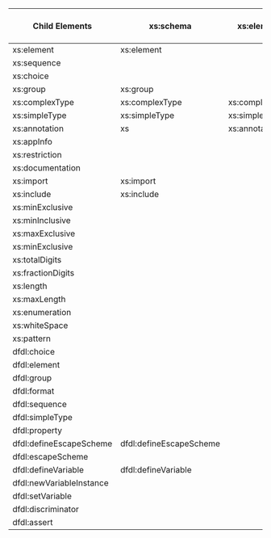 | Child Elements           | xs:schema               | xs:element     | xs:choice     | xs:sequence   | xs:group      | xs:complexType | xs:simpleType  | xs:restriction    | xs:annotation    | xs:schema<br>annotation<br>appinfo | xs:element<br>xs:annotation<br>xs:appInfo | xs:element ref<br>xs:annotation<br>xs:appinfo | xs:sequence<br>annotation<br>appinfo | xs:choice<br>annotation<br>appinfo | xs:group ref<br>annotation<br>appinfo | xs:simpleType<br>annotation<br>appinfo | dfdl:format   | dfdl:defineFormat | dfdl:<br>defineEscapeScheme |
| ------------------------ | ----------------------- | -------------- | ------------- | ------------- | ------------- | -------------- | -------------- | ----------------- | ---------------- | ---------------------------------- | ----------------------------------------- | --------------------------------------------- | ------------------------------------ | ---------------------------------- | ------------------------------------- | -------------------------------------- | ------------- | ----------------- | --------------------------- |
| xs:element               | xs:element              |                | xs:element    | xs:element    |               |                |                |                   |                  |                                    |                                           |                                               |                                      |                                    |                                       |                                        |               |                   |                             |
| xs:sequence              |                         |                | xs:sequence   | xs:sequence   | xs:sequence   | xs:sequence    |                |                   |                  |                                    |                                           |                                               |                                      |                                    |                                       |                                        |               |                   |                             |
| xs:choice                |                         |                | xs:choice     | xs:choice     | xs:choice     | xs:choice      |                |                   |                  |                                    |                                           |                                               |                                      |                                    |                                       |                                        |               |                   |                             |
| xs:group                 | xs:group                |                | xs:group      | xs:group      |               | xs:group       |                |                   |                  |                                    |                                           |                                               |                                      |                                    |                                       |                                        |               |                   |                             |
| xs:complexType           | xs:complexType          | xs:complexType |               |               |               |                |                |                   |                  |                                    |                                           |                                               |                                      |                                    |                                       |                                        |               |                   |                             |
| xs:simpleType            | xs:simpleType           | xs:simpleType  |               |               |               |                |                |                   |                  |                                    |                                           |                                               |                                      |                                    |                                       |                                        |               |                   |                             |
| xs:annotation            | xs                      | xs:annotation  | xs:annotation | xs:annotation | xs:annotation | xs:annotation  | xs:annotation  |                   |                  |                                    |                                           |                                               |                                      |                                    |                                       |                                        |               |                   |                             |
| xs:appInfo               |                         |                |               |               |               |                |                |                   | xs:appInfo       |                                    |                                           |                                               |                                      |                                    |                                       |                                        |               |                   |                             |
| xs:restriction           |                         |                |               |               |               |                | xs:restriction |                   |                  |                                    |                                           |                                               |                                      |                                    |                                       |                                        |               |                   |                             |
| xs:documentation         |                         |                |               |               |               |                |                |                   | xs:documentation |                                    |                                           |                                               |                                      |                                    |                                       |                                        |               |                   |                             |
| xs:import                | xs:import               |                |               |               |               |                |                |                   |                  |                                    |                                           |                                               |                                      |                                    |                                       |                                        |               |                   |                             |
| xs:include               | xs:include              |                |               |               |               |                |                |                   |                  |                                    |                                           |                                               |                                      |                                    |                                       |                                        |               |                   |                             |
| xs:minExclusive          |                         |                |               |               |               |                |                | xs:minExclusive   |                  |                                    |                                           |                                               |                                      |                                    |                                       |                                        |               |                   |                             |
| xs:minInclusive          |                         |                |               |               |               |                |                | xs:minInclusive   |                  |                                    |                                           |                                               |                                      |                                    |                                       |                                        |               |                   |                             |
| xs:maxExclusive          |                         |                |               |               |               |                |                | xs:maxExclusive   |                  |                                    |                                           |                                               |                                      |                                    |                                       |                                        |               |                   |                             |
| xs:minExclusive          |                         |                |               |               |               |                |                | xs:minExclusive   |                  |                                    |                                           |                                               |                                      |                                    |                                       |                                        |               |                   |                             |
| xs:totalDigits           |                         |                |               |               |               |                |                | xs:totalDigits    |                  |                                    |                                           |                                               |                                      |                                    |                                       |                                        |               |                   |                             |
| xs:fractionDigits        |                         |                |               |               |               |                |                | xs:fractionDigits |                  |                                    |                                           |                                               |                                      |                                    |                                       |                                        |               |                   |                             |
| xs:length                |                         |                |               |               |               |                |                | xs:length         |                  |                                    |                                           |                                               |                                      |                                    |                                       |                                        |               |                   |                             |
| xs:maxLength             |                         |                |               |               |               |                |                | xs:maxLength      |                  |                                    |                                           |                                               |                                      |                                    |                                       |                                        |               |                   |                             |
| xs:enumeration           |                         |                |               |               |               |                |                | xs:enumeration    |                  |                                    |                                           |                                               |                                      |                                    |                                       |                                        |               |                   |                             |
| xs:whiteSpace            |                         |                |               |               |               |                |                | xs:whiteSpace     |                  |                                    |                                           |                                               |                                      |                                    |                                       |                                        |               |                   |                             |
| xs:pattern               |                         |                |               |               |               |                |                | xs:pattern        |                  |                                    |                                           |                                               |                                      |                                    |                                       |                                        |               |                   |                             |
| dfdl:choice              |                         |                |               |               |               |                |                |                   |                  |                                    |                                           |                                               |                                      | dfdl:choice                        |                                       |                                        |               |                   |                             |
| dfdl:element             |                         |                |               |               |               |                |                |                   |                  |                                    | dfdl:element                              | dfdl:element                                  |                                      |                                    |                                       |                                        |               |                   |                             |
| dfdl:group               |                         |                |               |               |               |                |                |                   |                  |                                    |                                           |                                               |                                      |                                    | dfdl:group                            |                                        |               |                   |                             |
| dfdl:format              |                         |                |               |               |               |                |                |                   |                  |                                    |                                           |                                               |                                      |                                    |                                       |                                        |               | dfdl:format       |                             |
| dfdl:sequence            |                         |                |               |               |               |                |                |                   |                  |                                    |                                           |                                               | dfdl:sequence                        |                                    |                                       |                                        |               |                   |                             |
| dfdl:simpleType          |                         |                |               |               |               |                |                |                   |                  |                                    |                                           |                                               |                                      |                                    |                                       | dfdl:simpleType                        |               |                   |                             |
| dfdl:property            |                         |                |               |               |               |                |                |                   |                  |                                    |                                           |                                               |                                      |                                    |                                       |                                        | dfdl:property |                   |                             |
| dfdl:defineEscapeScheme  | dfdl:defineEscapeScheme |                |               |               |               |                |                |                   |                  | dfdl:defineEscapeScheme            |                                           |                                               |                                      |                                    |                                       |                                        |               |                   |                             |
| dfdl:escapeScheme        |                         |                |               |               |               |                |                |                   |                  |                                    |                                           |                                               |                                      |                                    |                                       |                                        |               |                   | dfdl:escapeScheme           |
| dfdl:defineVariable      | dfdl:defineVariable     |                |               |               |               |                |                |                   |                  | dfdl:defineVariable                |                                           |                                               |                                      |                                    |                                       |                                        |               |                   |                             |
| dfdl:newVariableInstance |                         |                |               |               |               |                |                |                   |                  |                                    |                                           | dfdl:newVariableInstance                      | dfdl:newVariableInstance             | dfdl:newVariableInstance           |                                       |                                        |               |                   |
| dfdl:setVariable         |                         |                |               |               |               |                |                |                   |                  |                                    | dfdl:setVariable                          | dfdl:setVariable                              |                                      | dfdl:setVariable                   | dfdl:setVariable                      | dfdl:setVariable                       |               |                   |                             |
| dfdl:discriminator       |                         |                |               |               |               |                |                |                   |                  |                                    | dfdl:discriminator                        | dfdl:discriminator                            | dfdl:discriminator                   | dfdl:discriminator                 | dfdl:discriminator                    | dfdl:discriminator                     |               |                   |                             |
| dfdl:assert              |                         |                |               |               |               |                |                |                   |                  |                                    | dfdl:assert                               | dfdl:assert                                   | dfdl:assert                          | dfdl:assert                        | dfdl:assert                           | dfdl:assert                            |               |                   |                             |
